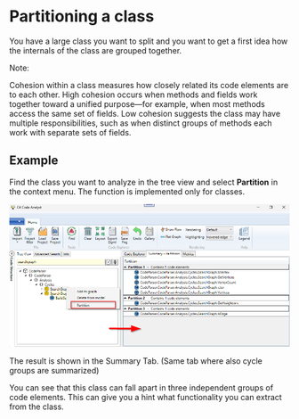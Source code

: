 # Partitioning a class

You have a large class you want to split and you want to get a first idea how the internals of the class are grouped together.

Note:

Cohesion within a class measures how closely related its code elements are to each other. High cohesion occurs when methods and fields work together toward a unified purpose—for example, when most methods access the same set of fields. Low cohesion suggests the class may have multiple responsibilities, such as when distinct groups of methods each work with separate sets of fields.

## Example

Find the class you want to analyze in the tree view and select **Partition** in the context menu. The function is implemented only for classes.

![](Images/example-partition.png)

The result is shown in the Summary Tab. (Same tab where also cycle groups are summarized)

You can see that this class can fall apart in three independent groups of code elements. This can give you a hint what functionality you can extract from the class.
